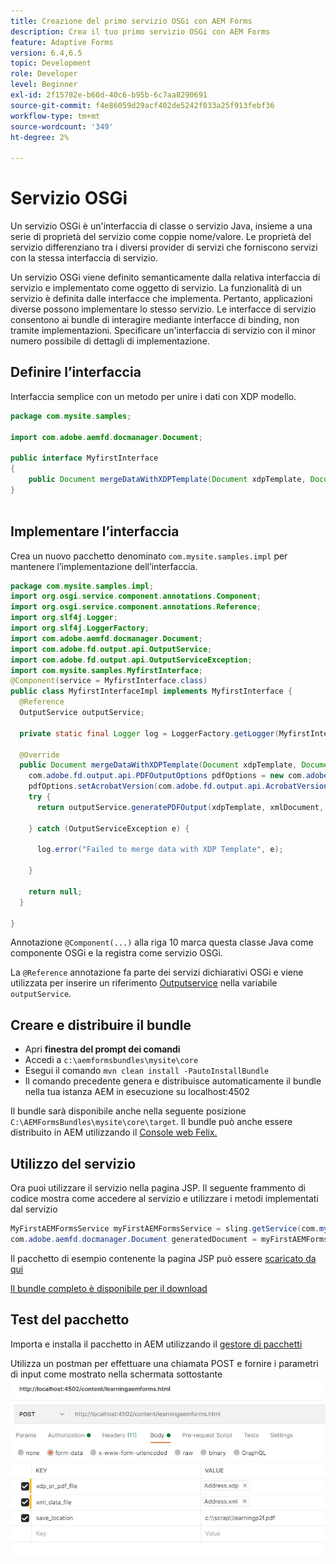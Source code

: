 ```yaml
---
title: Creazione del primo servizio OSGi con AEM Forms
description: Crea il tuo primo servizio OSGi con AEM Forms
feature: Adaptive Forms
version: 6.4,6.5
topic: Development
role: Developer
level: Beginner
exl-id: 2f15782e-b60d-40c6-b95b-6c7aa8290691
source-git-commit: f4e86059d29acf402de5242f033a25f913febf36
workflow-type: tm+mt
source-wordcount: '349'
ht-degree: 2%

---
```


# Servizio OSGi

Un servizio OSGi è un&#39;interfaccia di classe o servizio Java, insieme a una serie di proprietà del servizio come coppie nome/valore. Le proprietà del servizio differenziano tra i diversi provider di servizi che forniscono servizi con la stessa interfaccia di servizio.

Un servizio OSGi viene definito semanticamente dalla relativa interfaccia di servizio e implementato come oggetto di servizio. La funzionalità di un servizio è definita dalle interfacce che implementa. Pertanto, applicazioni diverse possono implementare lo stesso servizio. Le interfacce di servizio consentono ai bundle di interagire mediante interfacce di binding, non tramite implementazioni. Specificare un&#39;interfaccia di servizio con il minor numero possibile di dettagli di implementazione.

## Definire l’interfaccia

Interfaccia semplice con un metodo per unire i dati con <span class="x x-first x-last">XDP</span> modello.

```java
package com.mysite.samples;

import com.adobe.aemfd.docmanager.Document;

public interface MyfirstInterface
{
	public Document mergeDataWithXDPTemplate(Document xdpTemplate, Document xmlDocument);
}
 
```

## Implementare l’interfaccia

Crea un nuovo pacchetto denominato `com.mysite.samples.impl` per mantenere l’implementazione dell’interfaccia.

```java
package com.mysite.samples.impl;
import org.osgi.service.component.annotations.Component;
import org.osgi.service.component.annotations.Reference;
import org.slf4j.Logger;
import org.slf4j.LoggerFactory;
import com.adobe.aemfd.docmanager.Document;
import com.adobe.fd.output.api.OutputService;
import com.adobe.fd.output.api.OutputServiceException;
import com.mysite.samples.MyfirstInterface;
@Component(service = MyfirstInterface.class)
public class MyfirstInterfaceImpl implements MyfirstInterface {
  @Reference
  OutputService outputService;

  private static final Logger log = LoggerFactory.getLogger(MyfirstInterfaceImpl.class);

  @Override
  public Document mergeDataWithXDPTemplate(Document xdpTemplate, Document xmlDocument) {
    com.adobe.fd.output.api.PDFOutputOptions pdfOptions = new com.adobe.fd.output.api.PDFOutputOptions();
    pdfOptions.setAcrobatVersion(com.adobe.fd.output.api.AcrobatVersion.Acrobat_11);
    try {
      return outputService.generatePDFOutput(xdpTemplate, xmlDocument, pdfOptions);

    } catch (OutputServiceException e) {

      log.error("Failed to merge data with XDP Template", e);

    }

    return null;
  }

}
```

Annotazione `@Component(...)` alla riga 10 marca questa classe Java come componente OSGi e la registra come servizio OSGi.

La `@Reference` annotazione fa parte dei servizi dichiarativi OSGi e viene utilizzata per inserire un riferimento [Outputservice](https://helpx.adobe.com/experience-manager/6-5/forms/javadocs/index.html?com/adobe/fd/output/api/OutputService.html) nella variabile `outputService`.


## Creare e distribuire il bundle

* Apri **finestra del prompt dei comandi**
* Accedi a `c:\aemformsbundles\mysite\core`
* Esegui il comando `mvn clean install -PautoInstallBundle`
* Il comando precedente genera e distribuisce automaticamente il bundle nella tua istanza AEM in esecuzione su localhost:4502

Il bundle sarà disponibile anche nella seguente posizione `C:\AEMFormsBundles\mysite\core\target`. Il bundle può anche essere distribuito in AEM utilizzando il [Console web Felix.](http://localhost:4502/system/console/bundles)

## Utilizzo del servizio

Ora puoi utilizzare il servizio nella pagina JSP. Il seguente frammento di codice mostra come accedere al servizio e utilizzare i metodi implementati dal servizio

```java
MyFirstAEMFormsService myFirstAEMFormsService = sling.getService(com.mysite.samples.MyFirstAEMFormsService.class);
com.adobe.aemfd.docmanager.Document generatedDocument = myFirstAEMFormsService.mergeDataWithXDPTemplate(xdp_or_pdf_template,xmlDocument);
```

Il pacchetto di esempio contenente la pagina JSP può essere [scaricato da qui](assets/learning_aem_forms.zip)

[Il bundle completo è disponibile per il download](assets/mysite.core-1.0.0-SNAPSHOT.jar)

## Test del pacchetto

Importa e installa il pacchetto in AEM utilizzando il [gestore di pacchetti](http://localhost:4502/crx/packmgr/index.jsp)

Utilizza un postman per effettuare una chiamata POST e fornire i parametri di input come mostrato nella schermata sottostante
![postino](assets/test-service-postman.JPG)
